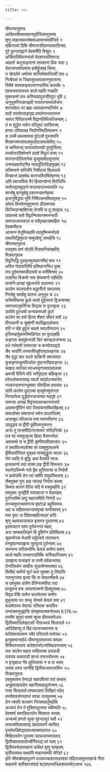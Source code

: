 ```yaml
---
title: १७६

---
```

श्रीभगवानुवाच  
आदिमस्यैवमाख्यानमुदीरितमनुत्तमम्  
शृणु माहात्म्यमन्येषामध्यायानामपीन्दिरे १  
दक्षिणस्यां दिशि श्रीमानासीदाम्नायवादिनाम्  
पुरे पुरन्दराह्वाने देवशर्मेति विश्रुतः २  
अर्चितातिथिराम्नातो वेदशास्त्रविशारदः  
आहर्ता क्रतुसङ्घानां तापसानां प्रियः सदा ३  
देवान्सन्तर्पयामास हव्यैर्हुतवहं चिरम्  
न चोपलेभे धर्मात्मा शान्तिमेकान्तिकीं ततः ४  
निःश्रेयसं स जिज्ञासुस्तापसाननुवासरम्  
सिषेवे सत्यसङ्कल्पाननल्पैरेव कल्पकैः ५  
एवमाचरतस्तस्य काले महति गच्छति  
मुक्तकर्मा ततः कश्चित्प्रादुरासीत्पुरा भुवि ६  
अनुभूतनिराकाङ्क्षी नासाग्रन्यस्तलोचनः  
शान्तचेताः परं ब्रह्म ध्यायन्नानन्दनिर्भरः ७  
पादौ तस्योपसङ्गृह्य प्रणतेनान्तरात्मना  
चकार विधिवत्तस्मै विद्वानतिथिसत्क्रियाम् ८  
तं च शुद्धेन भावेन परितुष्टं तपस्विनम्  
प्रणतः परिपप्रच्छ निर्वाणस्थितिमात्मनः ९  
स तस्मै कथयामास पुरेऽसौ पुरनामनि  
मित्रवन्तमजापालमुपदेष्टारमात्मवित् १०  
स चाभिवन्द्य तत्पादावेत्यसौ पुरमूर्जितम्  
तस्योत्तरदिशोभागे ददर्श विपुलं वनम् ११  
मारुतान्दोलितानेक कुसुमामोदसुन्दरम्  
उन्मत्तभ्रमरोद्गीत नादापूरितदिङ्मुखम् १२  
तस्मिन्वने सरित्तीरे निषीदन्तं शिलातले  
मित्रवन्तं ददर्शाथ सानन्दस्तिमितेक्षणम् १३  
अपि स्वाभाविकं वैरं हित्वान्योन्यं विरोधिभिः  
सत्वैरावृतमुद्याने मन्दस्यन्दनभास्वति १४  
शान्तेषु मृगयूथेषु दशानन्दमनोज्ञया  
कृपानुविद्धया भूमिं निषिञ्चन्तमिवामृतम् १५  
उपेत्य विनयेनामुमुन्मनाः प्रीतमानसः  
किञ्चिदानम्रशिरसा तेनापि स तु सत्कृतः १६  
उपतस्थे ततो विद्वान्मित्रवन्तमनन्यधीः  
समाप्तध्यानकालं स पर्यपृच्छत्समाहितः १७  
देवशर्मोवाच  
आत्मानं वेत्तुमिच्छामि तदमुष्मिन्मनोरथे  
लब्धसिद्धिमुपायं मामुपदेष्टुं त्वमर्हसि १८  
श्रीभगवानुवाच  
परामृश्य क्षणं सोऽपि मित्रवानिदमब्रवीत्  
मित्रवानुवाच  
विद्वन्विद्धि पुरावृत्तमुच्यमानमिदं मया १९  
अस्ति गोदावरीतीरे प्रतिष्ठानाभिधं पुरम्  
तत्र दुर्दमनामासीदन्वये च मनीषिणाम् २०  
तत्रास्ति विक्रमो नाम सेव्यमानो महीपतिः  
दानानि प्रत्यहं गृह्णन्वर्त्तते उदरम्भरः २१  
कालेन कालपाशेन बद्धानीतो यमालयम्  
निरयेषु समग्रेषु यातना अनुभूय च २२  
कस्मिंश्चित्स कुले जातो दुर्वृत्तानां द्विजन्मनाम्  
भवान्तरानुवर्तिन्या विद्यया स पुरस्कृतः २३  
उपयेमे दुराधर्षां कन्यकामधमे कुले  
कालेन सा वयो हित्वा शैशवं यौवनं ययौ २४  
पीनस्तनी च सुश्रोणी मदविह्वललोचना  
पतिं न सेहे दुर्वृत्तं चकमे स्वपतीन्परान् २५  
वृत्तिमाहर्तुकामस्मिन्निर्गता सा पुराद्बहिः  
सङ्गता कामुकेनासौ चिरं चाण्डालजन्मना २६  
दधे गर्भमसौ तस्मात्सा च कन्योपपद्यते  
सैव भार्यापि तस्यासीत्पूर्वपापप्रसङ्गतः २७  
सैव वृद्धा ततः काले डाकिनी समजायत  
कुसङ्गात्कुमतिर्जाता दुष्टनारीप्रसङ्गतः २८  
चखाद व्याधितं व्याधमसृगास्वादलालसा  
भ्रमन्ती विपिने घोरे जनैर्दृष्ट्वा बहिष्कृता २९  
परेतलोकमासाद्य व्याधौ व्याघ्रोऽभ्यवर्त्तत  
नरकान्दारुणान्भुक्त्वा जीवहिंसा प्रभावतः ३०  
सापि कालेन दुष्टात्मा मृत्युवेगमुपागता  
निरयानेत्य दुर्द्धर्षानजाजायत मद्गृहे ३१  
तामन्या अप्यहं विद्वन्पालयन्काननान्तरे  
अपश्यन्द्वीपिनं घोरं जिघांसन्तमिवाखिलम् ३२  
समालोक्य तमायान्तं भयेन प्रपलायितम्  
अजायूथं परित्यज्य मया मरणभीरुणा ३३  
उपदुद्राव स द्वीपी पूर्ववैरमनुस्मरन्  
अजा तु तत्समीपेऽगात्सत्वरं सरिदन्तिके ३४  
तत्र सा भयमुत्सृज्य हित्वा वैरमनर्गला  
अवतस्थे स च द्वीपी तूष्णीमासीदमत्सरः ३५  
तं तथाविधमालोक्य सा वक्तुमुपचक्रमे  
द्वीपिन्नभीप्सितं भुङ्क्ष्व मांसमुद्धृत्य सादरः ३६  
नेयं भवति ते बुद्धिः कथं वैरमतिं त्यजः  
इत्याकर्ण्य तदा वाक्यं प्राह द्वीपी विमत्सरः ३७  
स्थानेऽस्मिन्मे गतो द्वेषः क्षुत्पिपासा च निर्ययौ  
न प्रार्थयामि तेन त्वां समीपे समुपस्थिताम् ३८  
सैवमुक्ता पुनः प्राह जाताहं निर्भया कथम्  
किमत्र कारणं वेत्सि यदि मे वक्तुमर्हसि ३९  
एवमुक्तः पुनर्द्वीपी तामाहाजां न वेद्म्यहम्  
पुरोगतमिमं प्रष्टुं महान्तमिति निर्गतौ ४०  
ताभ्यामुभाभ्यामागत्य पृष्टोऽहं बहुविस्मयः  
अहं च सहितस्ताभ्यामपृच्छं वानरेश्वरम् ४१  
मया पृष्टः स विप्रेदमब्रवीत्सादरं कपिः  
शृणु वक्ष्याम्यजापाल वृत्तमत्र पुरातनम् ४२  
इदमायतनं पश्य पुरोवनगतं महत्  
अत्र त्र्यम्बकलिङ्गं हि द्रुहिणेन प्रतिष्ठितम् ४३  
सुकर्मानाम मेधावी पर्युपास्ते तपश्चरन्  
वनपुष्पाण्यपाहृत्य सुरपूज्यं पुरोभवम् ४४  
संस्नाप्य सरिदम्भोभिः केवलं कर्मणा वसन्  
काले महति तस्यागादतिथिः कश्चिदन्तिकम् ४५  
उपाहृत्य फलाहारं स तस्मै पर्यकल्पयत्  
तेनातिथ्येन सम्प्रीतः सुकर्माणमभाषत ४६  
किमिदं कर्मणो मूलं फलं भुक्त्वा तु तिष्ठसि  
गतानुगतया वृत्त्या किं वा केवलमीहसे ४७  
स एवमुक्तः प्रायेण प्रीतेनात्मविदा तदा  
प्रत्युवाच वचः स्पष्टमात्मनो हितमुत्तमम् ४८  
विद्वन्न वेद्मि तत्वेन फलमेतस्य कर्मणः  
बुभुत्सया परः शम्भुः सेव्यते केवलं यया ४९  
फलमेतस्य सेवायाः परिपाकं कपर्दिनः  
यन्मांसमनुगृह्णासि संस्पृश्यात्ममनोरथम् 6.176.५०  
तस्यैवं सूनृतं वाक्यं श्रुत्वा प्रीतस्तपोधनः  
द्वितीयमालिलेखाऽसौ गीताध्यायं शिलातले ५१  
आदिदेशाशु तं विप्रं पठनाभ्यसनाय च  
फलिष्यत्यात्मनः स्वैरं परितस्ते मनोरथः ५२  
इत्युक्त्वान्तर्दधे धीमान्पुरतस्तस्य पश्यतः  
विस्मितस्तस्य चादेशात्सोऽन्वतिष्ठदनारतम् ५३  
ततः कालेन महता भावितात्मा प्रसन्नधीः  
यत्रयत्र चचारासौ शान्तं तत्तत्तपोवनम् ५४  
न द्वन्द्वबाधा नैव क्षुत्पिपासा न च वा भयम्  
तपसा तस्य जानीहि द्वितीयाध्यायजापिनः ५५  
मित्रवानुवाच  
एवमुक्तश्च तेनाऽहं ख्यापयित्वा परां कथाम्  
अनुज्ञातप्रसन्नेन च्छागीव्याघ्रयुतोगमम् ५६  
गत्वा शिलातले पश्यमध्यायं लिखितं पठेत्  
तस्यैवावर्त्तनादाप्तं तपसः पारमुत्तमम् ५७  
तेन त्वमपि कल्याण नित्यमाहर्तुमर्हसि  
अध्यायं तेन ते मुक्तिरदूरस्था भविष्यति ५८  
देवशर्मा समादिष्टस्तेन मित्रवता स्वयम्  
अभ्यर्च्य प्रणतो भूत्वा पुरन्दरपुरं ययौ ५९  
तत्रात्मविदमासाद्य देवतायतने क्वचित्  
वृत्तमेतन्निवेद्यादावध्यायमपठत्ततः ६०  
शिक्षितस्तेन पूतात्मा पठन्नध्यायमादरात्  
द्वितीयमाससादोच्चैर्निरवद्यं परं पदम् ६१  
द्वितीयस्येदमाख्यानं कथितं शृणु साम्प्रतम्  
तृतीयस्याथ वक्ष्यामि माहात्म्यमपि चेन्दिरे ६२  
इति श्रीपाद्मेमहापुराणे पञ्चपञ्चाशत्साहस्र्यां संहितायामुत्तरखण्डे गीता  
माहात्म्ये सतीश्वरसंवादे षट्सप्तत्यधिकशततमोऽध्यायः १७६